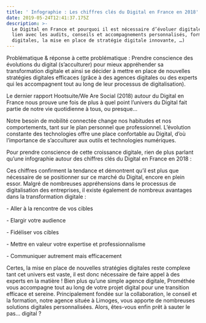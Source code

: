 ```yaml
---
title: ' Infographie : Les chiffres clés du Digital en France en 2018'
date: 2019-05-24T12:41:37.175Z
description: >-
  Le Digital en France et pourquoi il est nécessaire d’évoluer digitalement (en
  lien avec les audits, conseils et accompagnements personnalisés, formations
  digitales, la mise en place de stratégie digitale innovante, …)
---
```

Problématique & réponse à cette problématique : Prendre conscience des évolutions du digital (s’acculturer) pour mieux appréhender sa transformation digitale et ainsi se décider à mettre en place de nouvelles stratégies digitales efficaces (grâce à des agences digitales ou des experts qui les accompagnent tout au long de leur processus de digitalisation).

Le dernier rapport Hootsuite/We Are Social (2018) autour du Digital en France nous prouve une fois de plus à quel point l’univers du Digital fait partie de notre vie quotidienne à tous, ou presque…

Notre besoin de mobilité connectée change nos habitudes et nos comportements, tant sur le plan personnel que professionnel. L’évolution constante des technologies offre une place confortable au Digital, d’où l’importance de s’acculturer aux outils et technologies numériques. 

Pour prendre conscience de cette croissance digitale, rien de plus parlant qu’une infographie autour des chiffres clés du Digital en France en 2018 : 

Ces chiffres confirment la tendance et démontrent qu’il est plus que nécessaire de se positionner sur ce marché du Digital, encore en plein essor. Malgré de nombreuses appréhensions dans le processus de digitalisation des entreprises, il existe également de nombreux avantages dans la transformation digitale : 

\- Aller à la rencontre de vos cibles

\- Elargir votre audience

\- Fidéliser vos cibles

\- Mettre en valeur votre expertise et professionnalisme

\- Communiquer autrement mais efficacement



Certes, la mise en place de nouvelles stratégies digitales reste complexe tant cet univers est vaste, il est donc nécessaire de faire appel à des experts en la matière ! Bien plus qu’une simple agence digitale, Prométhée vous accompagne tout au long de votre projet digital pour une transition efficace et sereine. Principalement fondée sur la collaboration, le conseil et la formation, notre agence située à Limoges, vous apporte de nombreuses solutions digitales personnalisées. Alors, êtes-vous enfin prêt à sauter le pas… digital ?
